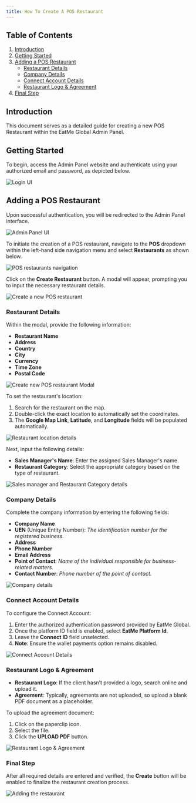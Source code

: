 ```yaml
---
title: How To Create A POS Restaurant
---
```

## Table of Contents

1. [Introduction](#introduction)
2. [Getting Started](#getting-started)
3. [Adding a POS Restaurant](#adding-a-pos-restaurant)
   - [Restaurant Details](#restaurant-details)
   - [Company Details](#company-details)
   - [Connect Account Details](#connect-account-details)
   - [Restaurant Logo & Agreement](#restaurant-logo--agreement)
4. [Final Step](#final-step)


## Introduction

This document serves as a detailed guide for creating a new POS Restaurant within the EatMe Global Admin Panel.

## Getting Started

To begin, access the Admin Panel website and authenticate using your authorized email and password, as depicted below.

![Login UI](/img/login-custom-.png "Login UI")

## Adding a POS Restaurant

Upon successful authentication, you will be redirected to the Admin Panel interface.

![Admin Panel UI](/img/home-custom-.png "Admin Panel UI")

To initiate the creation of a POS restaurant, navigate to the **POS** dropdown within the left-hand side navigation menu and select **Restaurants** as shown below.

![POS restaurants navigation](/img/pos-restaurants-custom-.png "POS restaurants navigation")

Click on the **Create Restaurant** button. A modal will appear, prompting you to input the necessary restaurant details.

![Create a new POS restaurant](/img/add-restaurant-custom-pos.png "Create a new POS restaurant")

### Restaurant Details

Within the modal, provide the following information:

* **Restaurant Name**
* **Address**
* **Country**
* **City**
* **Currency**
* **Time Zone**
* **Postal Code**

![Create new POS restaurant Modal](/img/restaurant-details-custom-pos.png "Create new POS restaurant Modal")

To set the restaurant's location:

1. Search for the restaurant on the map.
2. Double-click the exact location to automatically set the coordinates.
3. The **Google Map Link**, **Latitude**, and **Longitude** fields will be populated automatically.

![Restaurant location details](/img/location-details-custom-pos.png "Restaurant location details")

Next, input the following details:

* **Sales Manager's Name**: Enter the assigned Sales Manager's name.
* **Restaurant Category**: Select the appropriate category based on the type of restaurant.

![Sales manager and Restaurant Category details](/img/sales-manager-restaurant-category-custom-.png "Sales manager and Restaurant Category details")

### Company Details

Complete the company information by entering the following fields:

* **Company Name**
* **UEN** (Unique Entity Number): *The identification number for the registered business.*
* **Address**
* **Phone Number**
* **Email Address**
* **Point of Contact**: *Name of the individual responsible for business-related matters.*
* **Contact Number**: *Phone number of the point of contact.*

![Company details](/img/company-details-custom-.png "Company details")

### Connect Account Details

To configure the Connect Account:

1. Enter the authorized authentication password provided by EatMe Global.
2. Once the platform ID field is enabled, select **EatMe Platform Id**.
3. Leave the **Connect ID** field unselected.
4. **Note**: Ensure the wallet payments option remains disabled.

![Connect Account Details](/img/connect-account-details-custom-.png "Connect Account Details")

### Restaurant Logo & Agreement

* **Restaurant Logo**: If the client hasn’t provided a logo, search online and upload it.
* **Agreement**: Typically, agreements are not uploaded, so upload a blank PDF document as a placeholder.

To upload the agreement document:

1. Click on the paperclip icon.
2. Select the file.
3. Click the **UPLOAD PDF** button.

![Restaurant Logo & Agreement](/img/restaurant-logo-agreement-custom-.png "Restaurant Logo & Agreement")

### Final Step

After all required details are entered and verified, the **Create** button will be enabled to finalize the restaurant creation process.

![Adding the restaurant](/img/create-pos-restaurant-custom-.png "Adding the restaurant")

